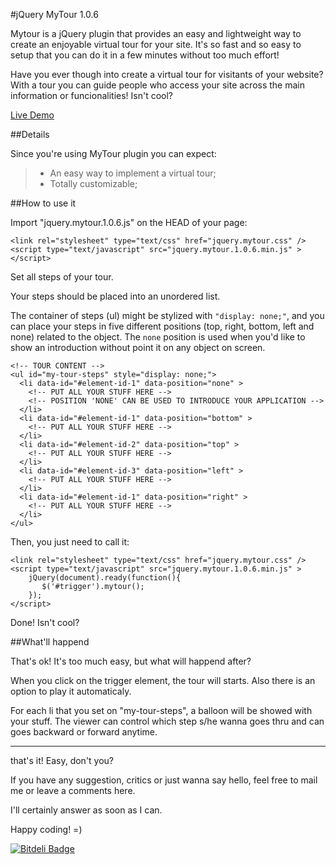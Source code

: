 #jQuery MyTour 1.0.6

Mytour is a jQuery plugin that provides an easy and lightweight way to create an enjoyable virtual tour for your site. It's so fast and so easy to setup that you can do it in a few minutes without too much effort!

Have you ever though into create a virtual tour for visitants of your website? 
With a tour you can guide people who access your site across the main information or funcionalities! Isn't cool?

[Live Demo](http://awin.com.br/mytour/)

##Details

Since you're using MyTour plugin you can expect:

> - An easy way to implement a virtual tour;
> - Totally customizable;

##How to use it

Import "jquery.mytour.1.0.6.js" on the HEAD of your page:

```
<link rel="stylesheet" type="text/css" href="jquery.mytour.css" />
<script type="text/javascript" src="jquery.mytour.1.0.6.min.js" ></script>
```

Set all steps of your tour.

Your steps should be placed into an unordered list.

The container of steps (ul) might be stylized with `"display: none;"`, and you can place your steps in five different positions (top, right, bottom, left and none) related to the object. The `none` position is used when you'd like to show an introduction without point it on any object on screen.

```
<!-- TOUR CONTENT -->
<ul id="my-tour-steps" style="display: none;">
  <li data-id="#element-id-1" data-position="none" >
    <!-- PUT ALL YOUR STUFF HERE -->
    <!-- POSITION 'NONE' CAN BE USED TO INTRODUCE YOUR APPLICATION -->
  </li>
  <li data-id="#element-id-1" data-position="bottom" >
    <!-- PUT ALL YOUR STUFF HERE -->
  </li>
  <li data-id="#element-id-2" data-position="top" >
    <!-- PUT ALL YOUR STUFF HERE -->
  </li>
  <li data-id="#element-id-3" data-position="left" >
    <!-- PUT ALL YOUR STUFF HERE -->
  </li>
  <li data-id="#element-id-1" data-position="right" >
    <!-- PUT ALL YOUR STUFF HERE -->
  </li>
</ul>
```

Then, you just need to call it:

```
<link rel="stylesheet" type="text/css" href="jquery.mytour.css" />
<script type="text/javascript" src="jquery.mytour.1.0.6.min.js" >
    jQuery(document).ready(function(){
       $('#trigger').mytour();
    });
</script>
```

Done! Isn't cool?

##What'll happend

That's ok! It's too much easy, but what will happend after?

When you click on the trigger element, the tour will starts. Also there is an option to play it automaticaly.

For each li that you set on "my-tour-steps", a balloon will be showed with your stuff. The viewer can control which step s/he wanna goes thru and can goes backward or forward anytime.

---

that's it! Easy, don't you?

If you have any suggestion, critics or just wanna say hello, feel free to mail me or leave a comments here. 

I'll certainly answer as soon as I can.

Happy coding! =)

[![Bitdeli Badge](https://d2weczhvl823v0.cloudfront.net/rogeriotaques/mytour/trend.png)](https://bitdeli.com/free "Bitdeli Badge")